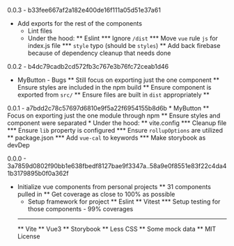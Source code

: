 0.0.3 - b33fee667af2a182e400de16f111a05d51e37a61
  * Add exports for the rest of the components
	* Lint files
	* Under the hood:
	** Eslint
	*** Ignore `/dist`
	*** Move `vue` rule `js` for index.js file
	*** `style` typo (should be `styles`)
	** Add back firebase because of dependency cleanup that needs done

0.0.2 - b4dc79cadb2cd572fb3c767e3b76fc72ceab1d46
  * MyButton - Bugs
	** Still focus on exporting just the one component
	** Ensure styles are included in the npm build
	** Ensure component is exported from `src/`
	** Ensure files are built in `dist` appropriately
	**

0.0.1 - a7bdd2c78c57697d6810e9f5a22f6954155b8d6b
	* MyButton
	** Focus on exporting just the one module through npm
	** Ensure styles and component were separated
	* Under the hood:
	** vite.config
	*** Cleanup file
	*** Ensure `lib` property is configured
	*** Ensure `rollupOptions` are utilized
  ** package.json
  *** Add `vue-cal` to keywords
	*** Make storybook as devDep

0.0.0 - 3a7859d0802f90bb1e638fbedf8127bae9f3347a..58a9e0f8551e83f22c4da41b3179895b0f0a362f
  * Initialize vue components from personal projects
	** 31 components pulled in
	** Get coverage as close to 100% as possible
	* Setup framework for project
	** Eslint
	** Vitest
	*** Setup testing for those components - 99% coverages
	*** 
	** Vite
	** Vue3
	** Storybook
	** Less CSS
	** Some mock data
	** MIT License
